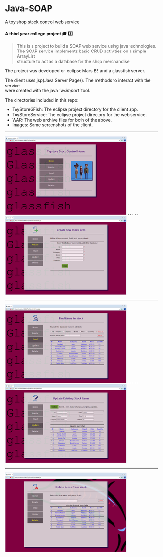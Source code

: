 # Java-SOAP
A toy shop stock control web service  

#### A third year college project :mortar_board: :three:

> This is a project to build a SOAP web service using java technologies.  
> The SOAP service implements basic CRUD activities on a simple ArrayList  
> structure to act as a database for the shop merchandise.  

The project was developed on eclipse Mars EE and a glassfish server.

The client uses jsp(Java Server Pages). The methods to interact with the service  
were created with the java _'wsimport'_ tool.

The directories included in this repo:  
* ToyStoreGFish: The eclipse project directory for the client app.  
* ToyStoreService: The eclipse project directory for the web service.  
* WAR: The web archive files for both of the above.  
* Images: Some screenshots of the client.


<hr />
<img src="https://github.com/daraghwalshe/Java-SOAP/blob/master/Images/toy_1.png" width="400"> . . . . . 
<img src="https://github.com/daraghwalshe/Java-SOAP/blob/master/Images/toy_2.png" width="400">
<hr />
<img src="https://github.com/daraghwalshe/Java-SOAP/blob/master/Images/toy_3.png" width="400"> . . . . . 
<img src="https://github.com/daraghwalshe/Java-SOAP/blob/master/Images/toy_4.png" width="400">
<hr />
<img src="https://github.com/daraghwalshe/Java-SOAP/blob/master/Images/toy_5.png" width="400">
